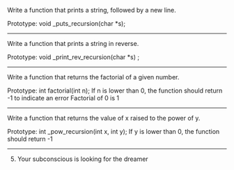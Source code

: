 Write a function that prints a string, followed by a new line.

Prototype: void _puts_recursion(char *s);
***************************************************
Write a function that prints a string in reverse.

Prototype: void _print_rev_recursion(char *s)
;
************************************************************
Write a function that returns the factorial of a given number.

Prototype: int factorial(int n);
If n is lower than 0, the function should return -1 to indicate an error
Factorial of 0 is 1
***************************************
Write a function that returns the value of x raised to the power of y.

Prototype: int _pow_recursion(int x, int y);
If y is lower than 0, the function should return -1
*************************************
5. Your subconscious is looking for the dreamer
